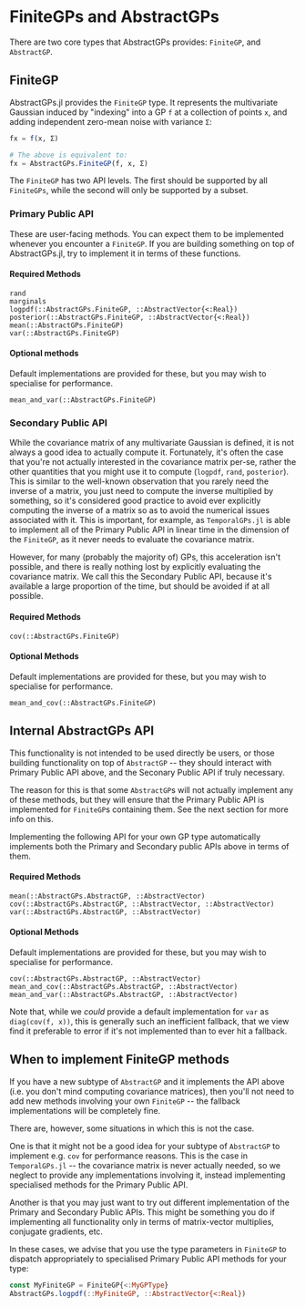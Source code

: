 # FiniteGPs and AbstractGPs

There are two core types that AbstractGPs provides: `FiniteGP`, and `AbstractGP`.


## FiniteGP

AbstractGPs.jl provides the `FiniteGP` type. It represents the multivariate Gaussian induced by "indexing" into a GP `f` at a collection of points `x`, and adding independent zero-mean noise with variance `Σ`:
```julia
fx = f(x, Σ)

# The above is equivalent to:
fx = AbstractGPs.FiniteGP(f, x, Σ)
```

The `FiniteGP` has two API levels.
The first should be supported by all `FiniteGPs`, while the second will only be supported by a subset.



### Primary Public API

These are user-facing methods.
You can expect them to be implemented whenever you encounter a `FiniteGP`.
If you are building something on top of AbstractGPs.jl, try to implement it in terms of these functions.

#### Required Methods

```@docs
rand
marginals
logpdf(::AbstractGPs.FiniteGP, ::AbstractVector{<:Real})
posterior(::AbstractGPs.FiniteGP, ::AbstractVector{<:Real})
mean(::AbstractGPs.FiniteGP)
var(::AbstractGPs.FiniteGP)

```

#### Optional methods
Default implementations are provided for these, but you may wish to specialise for performance.
```@docs
mean_and_var(::AbstractGPs.FiniteGP)
```



### Secondary Public API

While the covariance matrix of any multivariate Gaussian is defined, it is not always a good idea to actually compute it.
Fortunately, it's often the case that you're not actually interested in the covariance matrix per-se, rather the other quantities that you might use it to compute (`logpdf`, `rand`, `posterior`).
This is similar to the well-known observation that you rarely need the inverse of a matrix, you just need to compute the inverse multiplied by something, so it's considered good practice to avoid ever explicitly computing the inverse of a matrix so as to avoid the numerical issues associated with it.
This is important, for example, as `TemporalGPs.jl` is able to implement all of the Primary Public API in linear time in the dimension of the `FiniteGP`, as it never needs to evaluate the covariance matrix.

However, for many (probably the majority of) GPs, this acceleration isn't possible, and there is really nothing lost by explicitly evaluating the covariance matrix.
We call this the Secondary Public API, because it's available a large proportion of the time, but should be avoided if at all possible.

#### Required Methods

```@docs
cov(::AbstractGPs.FiniteGP)
```

#### Optional Methods
Default implementations are provided for these, but you may wish to specialise for performance.
```@docs
mean_and_cov(::AbstractGPs.FiniteGP)
```


## Internal AbstractGPs API

This functionality is not intended to be used directly be users, or those building functionality on top of `AbstractGP` -- they should interact with Primary Public API above, and the Seconary Public API if truly necessary.

The reason for this is that some `AbstractGP`s will not actually implement any of these methods, but they will ensure that the Primary Public API is implemented for `FiniteGP`s containing them.
See the next section for more info on this.

Implementing the following API for your own GP type automatically implements both the Primary and Secondary public APIs above in terms of them.


#### Required Methods

```@docs
mean(::AbstractGPs.AbstractGP, ::AbstractVector)
cov(::AbstractGPs.AbstractGP, ::AbstractVector, ::AbstractVector)
var(::AbstractGPs.AbstractGP, ::AbstractVector)
```

#### Optional Methods
Default implementations are provided for these, but you may wish to specialise for performance.
```@docs
cov(::AbstractGPs.AbstractGP, ::AbstractVector)
mean_and_cov(::AbstractGPs.AbstractGP, ::AbstractVector)
mean_and_var(::AbstractGPs.AbstractGP, ::AbstractVector)
```

Note that, while we _could_ provide a default implementation for `var` as `diag(cov(f, x))`, this is generally such an inefficient fallback, that we view find it preferable to error if it's not implemented than to ever hit a fallback.



## When to implement FiniteGP methods

If you have a new subtype of `AbstractGP` and it implements the API above (i.e. you don't mind computing covariance matrices), then you'll not need to add new methods involving your own `FiniteGP` -- the fallback implementations will be completely fine.

There are, however, some situations in which this is not the case.

One is that it might not be a good idea for your subtype of `AbstractGP` to implement e.g. `cov` for performance reasons.
This is the case in `TemporalGPs.jl` -- the covariance matrix is never actually needed, so we neglect to provide any implementations involving it, instead implementing specialised methods for the Primary Public API.

Another is that you may just want to try out different implementation of the Primary and Secondary Public APIs.
This might be something you do if implementing all functionality only in terms of matrix-vector multiplies, conjugate gradients, etc.

In these cases, we advise that you use the type parameters in `FiniteGP` to dispatch appropriately to specialised Primary Public API methods for your type:
```julia
const MyFiniteGP = FiniteGP{<:MyGPType}
AbstractGPs.logpdf(::MyFiniteGP, ::AbstractVector{<:Real})
```


